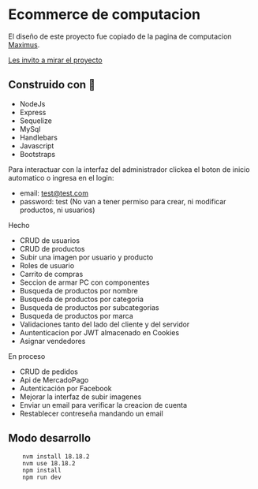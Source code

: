 # Ecommerce de computacion
El diseño de este proyecto fue copiado de la pagina de computacion [Maximus](https://www.maximus.com.ar/HOME/maximus.aspx).

[Les invito a mirar el proyecto](https://yoel-ecommerce.herokuapp.com/)

## Construido con :hammer:
- NodeJs
- Express
- Sequelize
- MySql
- Handlebars
- Javascript
- Bootstraps

Para interactuar con la interfaz del administrador clickea el boton de inicio automatico o ingresa en el login:
- email: test@test.com
- password: test
(No van a tener permiso para crear, ni modificar productos, ni usuarios)

 Hecho
- CRUD de usuarios
- CRUD de productos
- Subir una imagen por usuario y producto
- Roles de usuario
- Carrito de compras
- Seccion de armar PC con componentes
- Busqueda de productos por nombre
- Busqueda de productos por categoria
- Busqueda de productos por subcategorias
- Busqueda de productos por marca
- Validaciones tanto del lado del cliente y del servidor
- Auntenticacion por JWT almacenado en Cookies
- Asignar vendedores

En proceso
- CRUD de pedidos
- Api de MercadoPago
- Autenticación por Facebook
- Mejorar la interfaz de subir imagenes
- Enviar un email para verificar la creacion de cuenta
- Restablecer contreseña mandando un email

## Modo desarrollo
```
    nvm install 18.18.2
    nvm use 18.18.2
    npm install
    npm run dev
```
